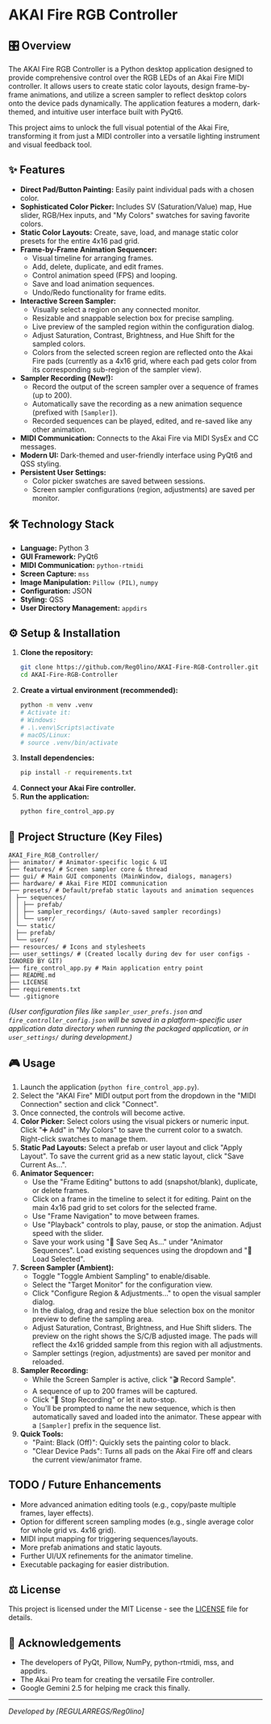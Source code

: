 # AKAI Fire RGB Controller

## 🎛️ Overview

The AKAI Fire RGB Controller is a Python desktop application designed to provide comprehensive control over the RGB LEDs of an Akai Fire MIDI controller. It allows users to create static color layouts, design frame-by-frame animations, and utilize a screen sampler to reflect desktop colors onto the device pads dynamically. The application features a modern, dark-themed, and intuitive user interface built with PyQt6.

This project aims to unlock the full visual potential of the Akai Fire, transforming it from just a MIDI controller into a versatile lighting instrument and visual feedback tool.

## ✨ Features

*   **Direct Pad/Button Painting:** Easily paint individual pads with a chosen color.
*   **Sophisticated Color Picker:** Includes SV (Saturation/Value) map, Hue slider, RGB/Hex inputs, and "My Colors" swatches for saving favorite colors.
*   **Static Color Layouts:** Create, save, load, and manage static color presets for the entire 4x16 pad grid.
*   **Frame-by-Frame Animation Sequencer:**
    *   Visual timeline for arranging frames.
    *   Add, delete, duplicate, and edit frames.
    *   Control animation speed (FPS) and looping.
    *   Save and load animation sequences.
    *   Undo/Redo functionality for frame edits.
*   **Interactive Screen Sampler:**
    *   Visually select a region on any connected monitor.
    *   Resizable and snappable selection box for precise sampling.
    *   Live preview of the sampled region within the configuration dialog.
    *   Adjust Saturation, Contrast, Brightness, and Hue Shift for the sampled colors.
    *   Colors from the selected screen region are reflected onto the Akai Fire pads (currently as a 4x16 grid, where each pad gets color from its corresponding sub-region of the sampler view).
*   **Sampler Recording (New!):**
    *   Record the output of the screen sampler over a sequence of frames (up to 200).
    *   Automatically save the recording as a new animation sequence (prefixed with `[Sampler]`).
    *   Recorded sequences can be played, edited, and re-saved like any other animation.
*   **MIDI Communication:** Connects to the Akai Fire via MIDI SysEx and CC messages.
*   **Modern UI:** Dark-themed and user-friendly interface using PyQt6 and QSS styling.
*   **Persistent User Settings:**
    *   Color picker swatches are saved between sessions.
    *   Screen sampler configurations (region, adjustments) are saved per monitor.

## 🛠️ Technology Stack

*   **Language:** Python 3
*   **GUI Framework:** PyQt6
*   **MIDI Communication:** `python-rtmidi`
*   **Screen Capture:** `mss`
*   **Image Manipulation:** `Pillow (PIL)`, `numpy`
*   **Configuration:** JSON
*   **Styling:** QSS
*   **User Directory Management:** `appdirs`

## ⚙️ Setup & Installation

1.  **Clone the repository:**
    ```bash
    git clone https://github.com/Reg0lino/AKAI-Fire-RGB-Controller.git
    cd AKAI-Fire-RGB-Controller
    ```
2.  **Create a virtual environment (recommended):**
    ```bash
    python -m venv .venv
    # Activate it:
    # Windows:
    # .\.venv\Scripts\activate
    # macOS/Linux:
    # source .venv/bin/activate
    ```
3.  **Install dependencies:**
    ```bash
    pip install -r requirements.txt
    ```
4.  **Connect your Akai Fire controller.**
5.  **Run the application:**
    ```bash
    python fire_control_app.py
    ```

## 📂 Project Structure (Key Files)
```
AKAI_Fire_RGB_Controller/
├── animator/ # Animator-specific logic & UI
├── features/ # Screen sampler core & thread
├── gui/ # Main GUI components (MainWindow, dialogs, managers)
├── hardware/ # Akai Fire MIDI communication
├── presets/ # Default/prefab static layouts and animation sequences
│ ├── sequences/
│ │ ├── prefab/
│ │ ├── sampler_recordings/ (Auto-saved sampler recordings)
│ │ └── user/
│ └── static/
│ ├── prefab/
│ └── user/
├── resources/ # Icons and stylesheets
├── user_settings/ # (Created locally during dev for user configs - IGNORED BY GIT)
├── fire_control_app.py # Main application entry point
├── README.md
├── LICENSE
├── requirements.txt
└── .gitignore
```
*(User configuration files like `sampler_user_prefs.json` and `fire_controller_config.json` will be saved in a platform-specific user application data directory when running the packaged application, or in `user_settings/` during development.)*

## 🎮 Usage

1.  Launch the application (`python fire_control_app.py`).
2.  Select the "AKAI Fire" MIDI output port from the dropdown in the "MIDI Connection" section and click "Connect".
3.  Once connected, the controls will become active.
4.  **Color Picker:** Select colors using the visual pickers or numeric input. Click "➕ Add" in "My Colors" to save the current color to a swatch. Right-click swatches to manage them.
5.  **Static Pad Layouts:** Select a prefab or user layout and click "Apply Layout". To save the current grid as a new static layout, click "Save Current As...".
6.  **Animator Sequencer:**
    *   Use the "Frame Editing" buttons to add (snapshot/blank), duplicate, or delete frames.
    *   Click on a frame in the timeline to select it for editing. Paint on the main 4x16 pad grid to set colors for the selected frame.
    *   Use "Frame Navigation" to move between frames.
    *   Use "Playback" controls to play, pause, or stop the animation. Adjust speed with the slider.
    *   Save your work using "💾 Save Seq As..." under "Animator Sequences". Load existing sequences using the dropdown and "📲 Load Selected".
7.  **Screen Sampler (Ambient):**
    *   Toggle "Toggle Ambient Sampling" to enable/disable.
    *   Select the "Target Monitor" for the configuration view.
    *   Click "Configure Region & Adjustments..." to open the visual sampler dialog.
    *   In the dialog, drag and resize the blue selection box on the monitor preview to define the sampling area.
    *   Adjust Saturation, Contrast, Brightness, and Hue Shift sliders. The preview on the right shows the S/C/B adjusted image. The pads will reflect the 4x16 gridded sample from this region with all adjustments.
    *   Sampler settings (region, adjustments) are saved per monitor and reloaded.
8.  **Sampler Recording:**
    *   While the Screen Sampler is active, click "🎬 Record Sample".
    *   A sequence of up to 200 frames will be captured.
    *   Click "🔴 Stop Recording" or let it auto-stop.
    *   You'll be prompted to name the new sequence, which is then automatically saved and loaded into the animator. These appear with a `[Sampler]` prefix in the sequence list.
9.  **Quick Tools:**
    *   "Paint: Black (Off)": Quickly sets the painting color to black.
    *   "Clear Device Pads": Turns all pads on the Akai Fire off and clears the current view/animator frame.

## TODO / Future Enhancements

*   More advanced animation editing tools (e.g., copy/paste multiple frames, layer effects).
*   Option for different screen sampling modes (e.g., single average color for whole grid vs. 4x16 grid).
*   MIDI input mapping for triggering sequences/layouts.
*   More prefab animations and static layouts.
*   Further UI/UX refinements for the animator timeline.
*   Executable packaging for easier distribution.

## ⚖️ License

This project is licensed under the MIT License - see the [LICENSE](LICENSE) file for details.

## 🙏 Acknowledgements

*   The developers of PyQt, Pillow, NumPy, python-rtmidi, mss, and appdirs.
*   The Akai Pro team for creating the versatile Fire controller.
*   Google Gemini 2.5 for helping me crack this finally.

---
*Developed by [REGULARREGS/Reg0lino]*
